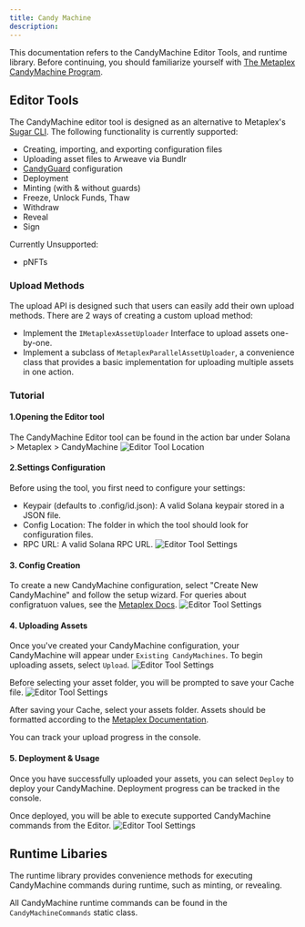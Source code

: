 ```yaml
---
title: Candy Machine
description: 
---
```

This documentation refers to the CandyMachine Editor Tools, and runtime library. Before continuing, you should familiarize yourself with [The Metaplex CandyMachine Program](https://docs.metaplex.com/programs/candy-machine/).

## Editor Tools
The CandyMachine editor tool is designed as an alternative to Metaplex's [Sugar CLI](https://docs.metaplex.com/developer-tools/sugar/). The following functionality is currently supported:

- Creating, importing, and exporting configuration files
- Uploading asset files to Arweave via Bundlr
- [CandyGuard](https://docs.metaplex.com/programs/candy-machine/candy-guards) configuration
- Deployment
- Minting (with & without guards)
- Freeze, Unlock Funds, Thaw
- Withdraw
- Reveal
- Sign

Currently Unsupported:
- pNFTs

### Upload Methods
The upload API is designed such that users can easily add their own upload methods. There are 2 ways of creating a custom upload method:

- Implement the `IMetaplexAssetUploader` Interface to upload assets one-by-one.
- Implement a subclass of `MetaplexParallelAssetUploader`, a convenience class that provides a basic implementation for uploading multiple assets in one action.

### Tutorial

#### 1.Opening the Editor tool
The CandyMachine Editor tool can be found in the action bar under Solana > Metaplex > CandyMachine
![Editor Tool Location](/CandyMachine/1.png)

#### 2.Settings Configuration
Before using the tool, you first need to configure your settings:
- Keypair (defaults to .config/id.json): A valid Solana keypair stored in a JSON file.
- Config Location: The folder in which the tool should look for configuration files.
- RPC URL: A valid Solana RPC URL.
![Editor Tool Settings](/CandyMachine/2.png)

#### 3. Config Creation
To create a new CandyMachine configuration, select "Create New CandyMachine" and follow the setup wizard. For queries about configratuon values, see the [Metaplex Docs](https://docs.metaplex.com/developer-tools/sugar/reference/configuration).
![Editor Tool Settings](/CandyMachine/3.png)

#### 4. Uploading Assets
Once you've created your CandyMachine configuration, your CandyMachine will appear under `Existing CandyMachines`. To begin uploading assets, select `Upload`.
![Editor Tool Settings](/CandyMachine/4.png)

Before selecting your asset folder, you will be prompted to save your Cache file.
![Editor Tool Settings](/CandyMachine/5.png)

After saving your Cache, select your assets folder. Assets should be formatted according to the [Metaplex Documentation](https://docs.metaplex.com/programs/candy-machine/inserting-items).

You can track your upload progress in the console.

#### 5. Deployment & Usage
Once you have successfully uploaded your assets, you can select `Deploy` to deploy your CandyMachine. Deployment progress can be tracked in the console.

Once deployed, you will be able to execute supported CandyMachine commands from the Editor.
![Editor Tool Settings](/CandyMachine/6.png)

## Runtime Libaries
The runtime library provides convenience methods for executing CandyMachine commands during runtime, such as minting, or revealing.

All CandyMachine runtime commands can be found in the `CandyMachineCommands` static class.
